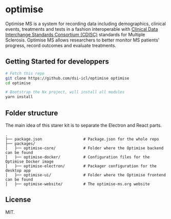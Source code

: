 # optimise

Optimise MS is a system for recording data including demographics, clinical events, treatments and tests in a fashion interoperable with [Clinical Data Interchange Standards Consortium (CDISC)](https://www.cdisc.org/) standards for Multiple Sclerosis. Optimise MS allows researchers to better monitor MS patients’ progress, record outcomes and evaluate treatments.

## Getting Started for developpers

```bash
# Fetch this repo
git clone https://github.com/dsi-icl/optimise optimise
cd optimise

# Bootstrap the Nx project, will install all modules
yarn install
```

## Folder structure

The main idea of this starer kit is to separate the Electron and React parts.

```
.
├── package.json                  # Package.json for the whole repo
├── packages/
│   ├── optimise-core/            # Folder where the Optimise backend can be found
│   ├── optimise-docker/          # Configuration files for the Optimise Docker image
│   ├── optimise-electron/        # Packager configuration for the desktop app
│   ├── optimise-ui/              # Folder where the Optimise frontend can be found
│   ├── optimise-website/         # The optimise-ms.org website
```

## License

MIT.
